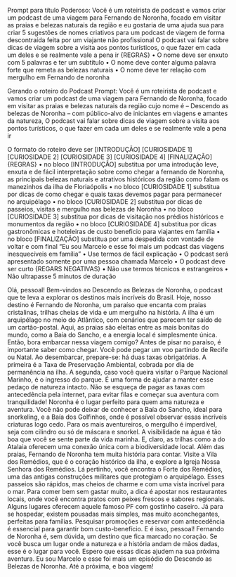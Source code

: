 Prompt para título Poderoso: 
Você é um roteirista de podcast e vamos criar um podcast de uma viagem para Fernando de Noronha, focado em visitar as praias e belezas naturais da região e eu gostaria de uma ajuda sua para criar 5 sugestões de nomes criativos para um podcast de viagem de forma descontraída feita por um viajante não profissional
O podcast vai falar sobre dicas de viagem sobre a visita aos pontos turísticos, o que fazer em cada um deles e se realmente vale a pena ir
{REGRAS}
•	O nome deve ser enxuto com 5 palavras e ter um subtítulo
•	O nome deve conter alguma palavra forte que remeta as belezas naturais
•	O nome deve ter relação com mergulho em Fernando de noronha

Gerando o roteiro do Podcast
Prompt:
Você é um roteirista de podcast e vamos criar um podcast de uma viagem para Fernando de Noronha, focado em visitar as praias e belezas naturais da região cujo nome é – Descendo as belezas de Noronha – com público-alvo de iniciantes em viagens e amantes da natureza, O podcast vai falar sobre dicas de viagem sobre a visita aos pontos turísticos, o que fazer em cada um deles e se realmente vale a pena ir

O formato do roteiro deve ser
[INTRODUÇÃO]
[CURIOSIDADE 1]
[CURIOSIDADE 2]
[CURIOSIDADE 3]
[CURIOSIDADE 4]
[FINALIZAÇÃO]
{REGRAS}
•	no bloco [INTRODUÇÃO] substitua por uma introdução leve, enxuta e de fácil interpretação sobre como chegar a fernando de Noronha, as principais belezas naturais e atrativos históricos da região como falam os manezinhos da ilha de Floriaópolis
•	no bloco [CURIOSIDADE 1] substitua por dicas de como chegar e quais taxas devemos pagar para permanecer no arquipélago
•	no bloco [CURIOSIDADE 2] substitua por dicas de passeios, visitas e mergulho nas belezas de Noronha
•	no bloco [CURIOSIDADE 3] substitua por dicas de visitação nos prédios históricos e monumentos da região
•	no bloco [CURIOSIDADE 4] substitua por dicas gastronômicas e hoteleiras de custo beneficio para viajantes em família
•	no bloco [FINALIZAÇÃO] substitua por uma despedida com vontade de voltar e com final “Eu sou Marcelo e esse foi mais um podcast das viagens inesquecíveis em família”
•	Use termos de fácil explicação
•	O podcast será apresentado somente por uma pessoa chamada Marcelo
•	O podcast deve ser curto
{REGARS NEGATIVAS}
•	Não use termos técnicos e estrangeiros
•	Não ultrapasse 5 minutos de duração


Olá, pessoal! Bem-vindos ao Descendo as Belezas de Noronha, o podcast que te leva a explorar os destinos mais incríveis do Brasil. Hoje, nosso destino é Fernando de Noronha, um paraíso que encanta com praias cristalinas, trilhas cheias de vida e um mergulho na história. A ilha é um arquipélago no meio do Atlântico, com cenários que parecem ter saído de um cartão-postal. Aqui, as praias são eleitas entre as mais bonitas do mundo, como a Baía do Sancho, e a energia local é simplesmente única. Então, bora embarcar nessa viagem comigo?
Antes de pisar no paraíso, é importante saber como chegar. Você pode pegar um voo partindo de Recife ou Natal. Ao desembarcar, prepare-se: há duas taxas obrigatórias. A primeira é a Taxa de Preservação Ambiental, cobrada por dia de permanência na ilha. A segunda, caso você queira visitar o Parque Nacional Marinho, é o ingresso do parque. É uma forma de ajudar a manter esse pedaço de natureza intacto. Não se esqueça de pagar as taxas com antecedência pela internet, para evitar filas e começar sua aventura com tranquilidade!
Noronha é o lugar perfeito para quem ama natureza e aventura. Você não pode deixar de conhecer a Baía do Sancho, ideal para snorkeling, e a Baía dos Golfinhos, onde é possível observar essas incríveis criaturas logo cedo. Para os mais aventureiros, o mergulho é imperdível, seja com cilindro ou só de máscara e snorkel. A visibilidade na água é tão boa que você se sente parte da vida marinha. E, claro, as trilhas como a do Atalaia oferecem uma conexão única com a biodiversidade local.
Além das praias, Fernando de Noronha tem muita história para contar. Visite a Vila dos Remédios, que é o coração histórico da ilha, e explore a Igreja Nossa Senhora dos Remédios. Lá pertinho, você encontra o Forte dos Remédios, uma das antigas construções militares que protegiam o arquipélago. Esses passeios são rápidos, mas cheios de charme e com uma vista incrível para o mar.
Para comer bem sem gastar muito, a dica é apostar nos restaurantes locais, onde você encontra pratos com peixes frescos e sabores regionais. Alguns lugares oferecem aquele famoso PF com gostinho caseiro. Já para se hospedar, existem pousadas mais simples, mas muito aconchegantes, perfeitas para famílias. Pesquisar promoções e reservar com antecedência é essencial para garantir bom custo-benefício.
E é isso, pessoal! Fernando de Noronha é, sem dúvida, um destino que fica marcado no coração. Se você busca um lugar onde a natureza e a história andam de mãos dadas, esse é o lugar para você. Espero que essas dicas ajudem na sua próxima aventura. Eu sou Marcelo e esse foi mais um episódio do Descendo as Belezas de Noronha. Até a próxima, e boa viagem!
